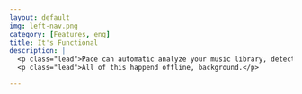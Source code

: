 ```yaml
---
layout: default
img: left-nav.png
category: [Features, eng]
title: It's Functional
description: |
  <p class="lead">Pace can automatic analyze your music library, detect your pace and select a matching music that motivate you.</p>
  <p class="lead">All of this happend offline, background.</p>

---
```

